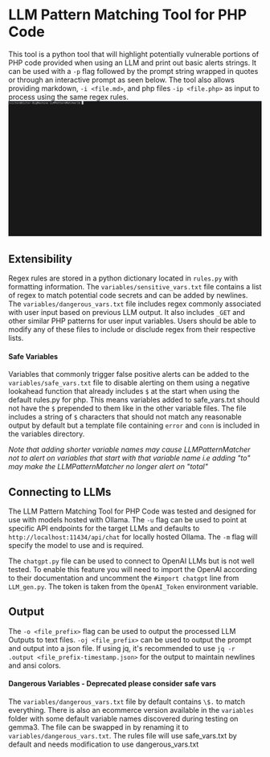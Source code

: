 # LLM Pattern Matching Tool for PHP Code
This tool is a python tool that will highlight potentially vulnerable portions of PHP code provided when using an LLM and print out basic alerts strings. It can be used with a `-p` flag followed by the prompt string wrapped in quotes or through an interactive prompt as seen below. The tool also allows providing markdown, `-i <file.md>`, and php files `-ip <file.php>` as input to process using the same regex rules. ![Interactive Prompt](./assets/LLMPatternMatcher-Prompt-Example.gif)

## Extensibility
Regex rules are stored in a python dictionary located in `rules.py` with formatting information. The `variables/sensitive_vars.txt` file contains a list of regex to match potential code secrets and can be added by newlines. The `variables/dangerous_vars.txt` file includes regex commonly associated with user input based on previous LLM output. It also includes `_GET` and other similar PHP patterns for user input variables. Users should be able to modify any of these files to include or disclude regex from their respective lists.

#### Safe Variables
Variables that commonly trigger false positive alerts can be added to the `variables/safe_vars.txt` file to disable alerting on them using a negative lookahead function that already includes `$` at the start when using the default rules.py for php. This means variables added to safe_vars.txt should not have the `$` prepended to them like in the other variable files. The file includes a string of `$` characters that should not match any reasonable output by default but a template file containing `error` and `conn` is included in the variables directory.

*Note that adding shorter variable names may cause LLMPatternMatcher not to alert on variables that start with that variable name i.e adding "to" may make the LLMPatternMatcher no longer alert on "total"*

## Connecting to LLMs
The LLM Pattern Matching Tool for PHP Code was tested and designed for use with models hosted with Ollama. The `-u` flag can be used to point at specific API endpoints for the target LLMs and defaults to `http://localhost:11434/api/chat` for locally hosted Ollama. The `-m` flag will specify the model to use and is required.

The `chatgpt.py` file can be used to connect to OpenAI LLMs but is not well tested. To enable this feature you will need to import the OpenAI according to their documentation and uncomment the `#import chatgpt` line from `LLM_gen.py`. The token is taken from the `OpenAI_Token` environment variable.

## Output
The `-o <file_prefix>` flag can be used to output the processed LLM Outputs to text files. `-oj <file_prefix>` can be used to output the prompt and output into a json file. If using jq, it's recommended to use `jq -r .output <file_prefix-timestamp.json>` for the output to maintain newlines and ansi colors.


#### Dangerous Variables - Deprecated please consider safe vars
The `variables/dangerous_vars.txt` file by default contains `\$.` to match everything. There is also an ecommerce version available in the `variables` folder with some default variable names discovered during testing on gemma3. The file can be swapped in by renaming it to `variables/dangerous_vars.txt`. The rules file will use safe_vars.txt by default and needs modification to use dangerous_vars.txt